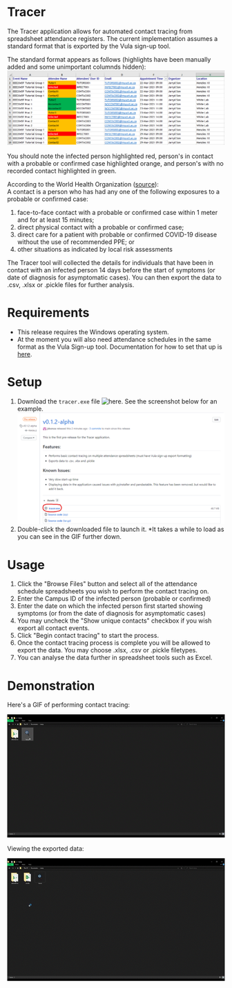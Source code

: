 # Tracer
The Tracer application allows for automated contact tracing from spreadsheet attendance registers. The current implementation assumes a standard format that is exported by the Vula sign-up tool. 

The standard format appears as follows  (highlights have been manually added and some unimportant columnds hidden):
![](https://github.com/jdsonza/tracer/blob/main/docs/images/test_sheet_screenshot.png)
  
You should note the infected person highlighted red, person's in contact with a probable or confirmed case highlighted orange, and person's with no recorded contact highlighted in green.

According to the World Health Organization ([source](https://www.who.int/publications/i/item/contact-tracing-in-the-context-of-covid-19)):  
A contact is a person who has had any one of the following exposures to a probable or confirmed case:
1. face-to-face contact with a probable or confirmed case within 1 meter and for at least 15 minutes;
2. direct physical contact with a probable or confirmed case;
3. direct care for a patient with probable or confirmed COVID-19 disease without the use of recommended PPE; or
4. other situations as indicated by local risk assessments

The Tracer tool will collected the details for individuals that have been in contact with an infected person 14 days before the start of symptoms (or date of diagnosis for asymptomatic cases). You can then export the data to .csv, .xlsx or .pickle files for further analysis.

# Requirements
* This release requires the Windows operating system.
* At the moment you will also need attendance schedules in the same format as the Vula Sign-up tool. Documentation for how to set that up is [here](https://github.com/jdsonza/tracer/blob/main/docs/Setting%20up%20the%20Vula%20Sign-up.docx).

# Setup
1. Download the `tracer.exe` file ![here](https://github.com/jdsonza/tracer/releases). See the screenshot below for an example.
   ![](https://github.com/jdsonza/tracer/blob/main/docs/images/exe_location.png)
2. Double-click the downloaded file to launch it. *It takes a while to load as you can see in the GIF further down. 

# Usage
1. Click the "Browse Files" button and select all of the attendance schedule spreadsheets you wish to perform the contact tracing on. 
2. Enter the Campus ID of the infected person (probable or confirmed)
3. Enter the date on which the infected person first started showing symptoms (or from the date of diagnosis for asymptomatic cases)
4. You may uncheck the "Show unique contacts" checkbox if you wish export all contact events.
5. Click "Begin contact tracing" to start the process.
6. Once the contact tracing process is complete you will be allowed to export the data. You may choose .xlsx, .csv or .pickle filetypes. 
7. You can analyse the data further in spreadsheet tools such as Excel.

# Demonstration
Here's a GIF of performing contact tracing:

![](https://github.com/jdsonza/tracer/blob/main/docs/images/tracer_use_gif.gif)

Viewing the exported data:

![](https://github.com/jdsonza/tracer/blob/main/docs/images/results_open_gif.gif)
